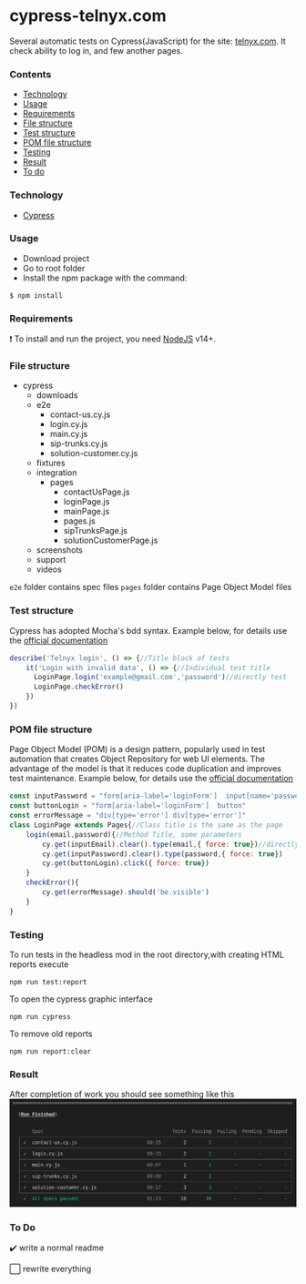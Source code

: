 # cypress-telnyx.com
Several automatic tests on Cypress(JavaScript) for the site: [telnyx.com](https://telnyx.com/). It check ability to log in, and few another pages.
### Contents
- [Technology](#Technology)
- [Usage](#Usage)
- [Requirements](#Requirements)
- [File structure](#file-structure)
- [Test structure](#test-structure)
- [POM file structure](#pom-file-structure)
- [Testing](#Testing)
- [Result](#Result)
- [To do](#to-do)

### Technology
- [Cypress](https://docs.cypress.io/)

### Usage
- Download project
- Go to root folder
- Install the npm package with the command:

```
$ npm install
```

### Requirements
 :exclamation: To install and run the project, you need [NodeJS](https://nodejs.org/) v14+.

### File structure
- cypress   
    - downloads   
    - e2e 
        - contact-us.cy.js 
        - login.cy.js
        - main.cy.js
        - sip-trunks.cy.js
        - solution-customer.cy.js
    - fixtures  
    - integration  
        - pages
            - contactUsPage.js
            - loginPage.js
            - mainPage.js
            - pages.js
            - sipTrunksPage.js
            - solutionCustomerPage.js
    - screenshots  
    - support  
    - videos

`e2e` folder contains spec files
`pages` folder contains Page Object Model files
 ### Test structure
Cypress has adopted Mocha's bdd syntax. Example below, for details use the [official documentation](https://docs.cypress.io/guides/references/bundled-libraries#Mocha)
```js
describe('Telnyx login', () => {//Title block of tests
    it('Login with invalid data', () => {//Individual test title 
      LoginPage.login('example@gmail.com','password')//directly test
      LoginPage.checkError()
    })
})
```
### POM file structure
Page Object Model (POM) is a design pattern, popularly used in test automation that creates Object Repository for web UI elements. The advantage of the model is that it reduces code duplication and improves test maintenance. Example below, for details use the [official documentation](https://docs.cypress.io/guides/end-to-end-testing/protractor-to-cypress#Cypress-with-Page-Objects)
```js
const inputPassword = "form[aria-label='loginForm']  input[name='password']"//CSS locators
const buttonLogin = "form[aria-label='loginForm']  button"
const errorMessage = "div[type='error'] div[type='error']"
class LoginPage extends Pages{//Сlass title is the same as the page 
    login(email,password){//Method Title, some parameters 
        cy.get(inputEmail).clear().type(email,{ force: true})//directly logic of test
        cy.get(inputPassword).clear().type(password,{ force: true})
        cy.get(buttonLogin).click({ force: true})
    }
    checkError(){
        cy.get(errorMessage).should('be.visible')
    }
}
```
### Testing
To run tests in the headless mod in the root directory,with creating HTML reports execute
```
npm run test:report
```
To open the cypress graphic interface
```
npm run cypress
```
To remove old reports
```
npm run report:clear
```

### Result
After completion of work you should see something like this
![cypress result](https://github.com/Cryzalis/cypress-telnyx.com/blob/dev/cypress-result.png)
### To Do
:heavy_check_mark: write a normal readme

:white_large_square: rewrite everything
